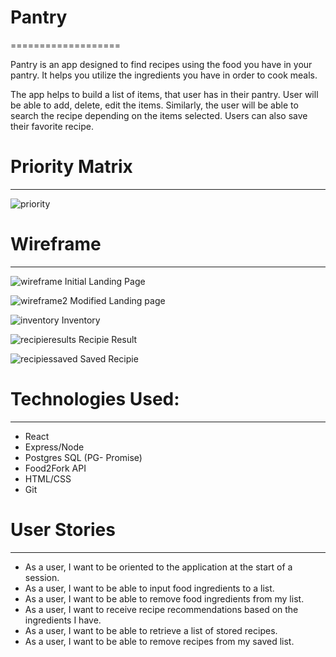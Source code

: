 # Pantry
===================


Pantry is an app designed to find recipes using the food you have in your pantry. It helps you utilize the ingredients you have in order to cook meals.

The app helps to build a list of items, that user has in their pantry. User will be able to add, delete, edit the items. Similarly, the user will be able to search the recipe depending on the items selected.  Users can also save their favorite recipe.


# Priority Matrix
------
![priority](https://git.generalassemb.ly/storage/user/7173/files/6ca84508-9d3f-11e7-8300-52d0505214ad)


# Wireframe
-----
![wireframe](https://git.generalassemb.ly/storage/user/7173/files/2e74523e-9d37-11e7-9211-607ac064ffee)
Initial Landing Page

![wireframe2](https://git.generalassemb.ly/storage/user/7173/files/6d94bd14-9d41-11e7-9966-1b59e44d8ed7)
Modified Landing page

![inventory](https://git.generalassemb.ly/storage/user/7173/files/c143be66-9d45-11e7-8215-7d6c6b233fe0)
Inventory

![recipieresults](https://user-images.githubusercontent.com/26188061/30613303-8bcecb8a-9d55-11e7-8da5-7e762d9c5b44.png)
Recipie Result

![recipiessaved](https://user-images.githubusercontent.com/26188061/30613277-79890c6a-9d55-11e7-8919-e5de96946dc0.png)
Saved Recipie

# Technologies Used:
------
- React
- Express/Node
- Postgres SQL (PG- Promise)
- Food2Fork API
- HTML/CSS
- Git

# User Stories
-----
- As a user, I want to be oriented to the application at the start of a session.
- As a user, I want to be able to input food ingredients to a list.
- As a user, I want to be able to remove food ingredients from my list.
- As a user, I want to receive recipe recommendations based on the ingredients I have.
- As a user, I want to be able to retrieve a list of stored recipes.
- As a user, I want to be able to remove recipes from my saved list.
